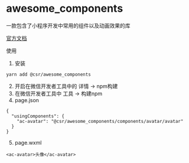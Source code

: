 # awesome_components

一款包含了小程序开发中常用的组件以及动画效果的库

[官方文档](https://greedywhale.github.io/awesome_components_document/introduction/introduce.html)

使用

1. 安装
```
yarn add @csr/awesome_components
```
2. 开启在微信开发者工具中的 详情 -> npm构建
3. 在微信开发者工具中 工具 -> 构建npm
4. page.json
```
{
  "usingComponents": {
    "ac-avatar": "@csr/awesome_components/components/avatar/avatar"
  }
}
```
5. page.wxml
```
<ac-avatar>头像</ac-avatar>
```
